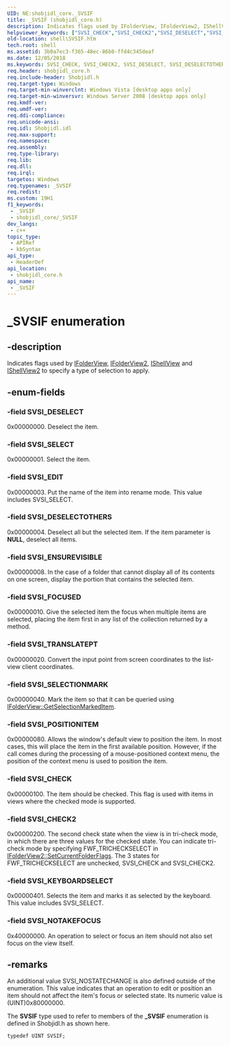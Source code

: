 ```yaml
---
UID: NE:shobjidl_core._SVSIF
title: _SVSIF (shobjidl_core.h)
description: Indicates flags used by IFolderView, IFolderView2, IShellView and IShellView2 to specify a type of selection to apply.
helpviewer_keywords: ["SVSI_CHECK","SVSI_CHECK2","SVSI_DESELECT","SVSI_DESELECTOTHERS","SVSI_EDIT","SVSI_ENSUREVISIBLE","SVSI_FOCUSED","SVSI_KEYBOARDSELECT","SVSI_NOTAKEFOCUS","SVSI_POSITIONITEM","SVSI_SELECT","SVSI_SELECTIONMARK","SVSI_TRANSLATEPT","_SVSIF","_SVSIF enumeration [Windows Shell]","_shell_SVSIF","shell.SVSIF","shobjidl_core/SVSI_CHECK","shobjidl_core/SVSI_CHECK2","shobjidl_core/SVSI_DESELECT","shobjidl_core/SVSI_DESELECTOTHERS","shobjidl_core/SVSI_EDIT","shobjidl_core/SVSI_ENSUREVISIBLE","shobjidl_core/SVSI_FOCUSED","shobjidl_core/SVSI_KEYBOARDSELECT","shobjidl_core/SVSI_NOTAKEFOCUS","shobjidl_core/SVSI_POSITIONITEM","shobjidl_core/SVSI_SELECT","shobjidl_core/SVSI_SELECTIONMARK","shobjidl_core/SVSI_TRANSLATEPT","shobjidl_core/_SVSIF"]
old-location: shell\SVSIF.htm
tech.root: shell
ms.assetid: 3b0a7ec3-f365-48ec-86b0-ffd4c345deaf
ms.date: 12/05/2018
ms.keywords: SVSI_CHECK, SVSI_CHECK2, SVSI_DESELECT, SVSI_DESELECTOTHERS, SVSI_EDIT, SVSI_ENSUREVISIBLE, SVSI_FOCUSED, SVSI_KEYBOARDSELECT, SVSI_NOTAKEFOCUS, SVSI_POSITIONITEM, SVSI_SELECT, SVSI_SELECTIONMARK, SVSI_TRANSLATEPT, _SVSIF, _SVSIF enumeration [Windows Shell], _shell_SVSIF, shell.SVSIF, shobjidl_core/SVSI_CHECK, shobjidl_core/SVSI_CHECK2, shobjidl_core/SVSI_DESELECT, shobjidl_core/SVSI_DESELECTOTHERS, shobjidl_core/SVSI_EDIT, shobjidl_core/SVSI_ENSUREVISIBLE, shobjidl_core/SVSI_FOCUSED, shobjidl_core/SVSI_KEYBOARDSELECT, shobjidl_core/SVSI_NOTAKEFOCUS, shobjidl_core/SVSI_POSITIONITEM, shobjidl_core/SVSI_SELECT, shobjidl_core/SVSI_SELECTIONMARK, shobjidl_core/SVSI_TRANSLATEPT, shobjidl_core/_SVSIF
req.header: shobjidl_core.h
req.include-header: Shobjidl.h
req.target-type: Windows
req.target-min-winverclnt: Windows Vista [desktop apps only]
req.target-min-winversvr: Windows Server 2008 [desktop apps only]
req.kmdf-ver: 
req.umdf-ver: 
req.ddi-compliance: 
req.unicode-ansi: 
req.idl: Shobjidl.idl
req.max-support: 
req.namespace: 
req.assembly: 
req.type-library: 
req.lib: 
req.dll: 
req.irql: 
targetos: Windows
req.typenames: _SVSIF
req.redist: 
ms.custom: 19H1
f1_keywords:
 - _SVSIF
 - shobjidl_core/_SVSIF
dev_langs:
 - c++
topic_type:
 - APIRef
 - kbSyntax
api_type:
 - HeaderDef
api_location:
 - shobjidl_core.h
api_name:
 - _SVSIF
---
```


# _SVSIF enumeration


## -description

Indicates flags used by <a href="/windows/desktop/api/shobjidl_core/nn-shobjidl_core-ifolderview">IFolderView</a>, <a href="/windows/desktop/api/shobjidl_core/nn-shobjidl_core-ifolderview2">IFolderView2</a>, <a href="/windows/desktop/api/shobjidl_core/nn-shobjidl_core-ishellview">IShellView</a> and  <a href="/windows/desktop/api/shobjidl_core/nn-shobjidl_core-ishellview2">IShellView2</a> to specify a type of selection to apply.

## -enum-fields

### -field SVSI_DESELECT

0x00000000. Deselect the item.

### -field SVSI_SELECT

0x00000001. Select the item.

### -field SVSI_EDIT

0x00000003. Put the name of the item into rename mode. This value includes SVSI_SELECT.

### -field SVSI_DESELECTOTHERS

0x00000004. Deselect all but the selected item. If the item parameter is <b>NULL</b>, deselect all items.

### -field SVSI_ENSUREVISIBLE

0x00000008. In the case of a folder that cannot display all of its contents on one screen, display the portion that contains the selected item.

### -field SVSI_FOCUSED

0x00000010. Give the selected item the focus when multiple items are selected, placing the item first in any list of the collection returned by a method.

### -field SVSI_TRANSLATEPT

0x00000020. Convert the input point from screen coordinates to the list-view client coordinates.

### -field SVSI_SELECTIONMARK

0x00000040. Mark the item so that it can be queried using <a href="/windows/desktop/api/shobjidl_core/nf-shobjidl_core-ifolderview-getselectionmarkeditem">IFolderView::GetSelectionMarkedItem</a>.

### -field SVSI_POSITIONITEM

0x00000080. Allows the window's default view to position the item. In most cases, this will place the item in the first available position. However, if the call comes during the processing of a mouse-positioned context menu, the position of the context menu is used to position the item.

### -field SVSI_CHECK

0x00000100. The item should be checked. This flag is used with items in views where the checked mode is supported.

### -field SVSI_CHECK2

0x00000200. The second check state when the view is in tri-check mode, in which there are three values for the checked state. You can indicate tri-check mode by specifying FWF_TRICHECKSELECT in <a href="/windows/desktop/api/shobjidl_core/nf-shobjidl_core-ifolderview2-setcurrentfolderflags">IFolderView2::SetCurrentFolderFlags</a>. The 3 states for FWF_TRICHECKSELECT are unchecked, SVSI_CHECK and SVSI_CHECK2.

### -field SVSI_KEYBOARDSELECT

0x00000401. Selects the item and marks it as selected by the keyboard. This value includes SVSI_SELECT.

### -field SVSI_NOTAKEFOCUS

0x40000000. An operation to select or focus an item should not also set focus on the view itself.

## -remarks

An additional value SVSI_NOSTATECHANGE is also defined outside of the enumeration. This value indicates that an operation to edit or position an item should not affect the item's focus or selected state. Its numeric value is (UINT)0x80000000.

The <b>SVSIF</b> type used to refer to members of the <b>_SVSIF</b> enumeration is defined in Shobjidl.h as shown here.

                


```
typedef UINT SVSIF;
```
